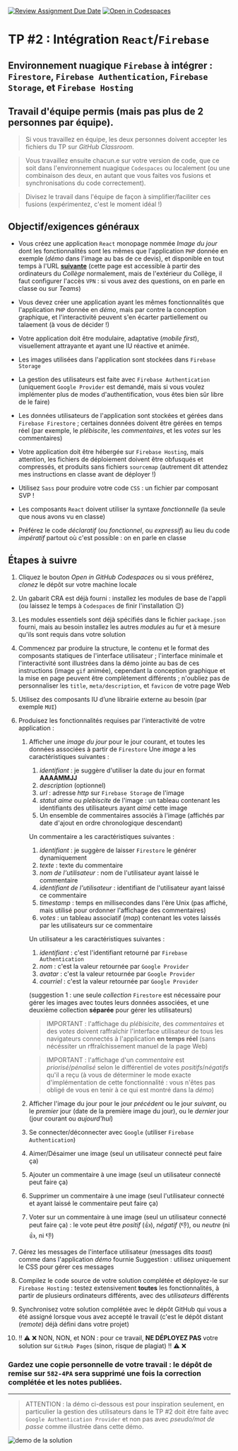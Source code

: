 [![Review Assignment Due Date](https://classroom.github.com/assets/deadline-readme-button-24ddc0f5d75046c5622901739e7c5dd533143b0c8e959d652212380cedb1ea36.svg)](https://classroom.github.com/a/eDiKs7tr)
[![Open in Codespaces](https://classroom.github.com/assets/launch-codespace-7f7980b617ed060a017424585567c406b6ee15c891e84e1186181d67ecf80aa0.svg)](https://classroom.github.com/open-in-codespaces?assignment_repo_id=11039329)
# TP #2 : Intégration `React`/`Firebase` 
## Environnement nuagique `Firebase` à intégrer : `Firestore`, `Firebase Authentication`, `Firebase Storage`, et `Firebase Hosting`

## Travail d'équipe permis (mais pas plus de 2 personnes par équipe).

>Si vous travaillez en équipe, les deux personnes doivent accepter les fichiers du TP sur *GitHub Classroom*.

>Vous travaillez ensuite chacun.e sur votre version de code, que ce soit dans l'environnement nuagique `Codespaces` ou localement (ou une combinaison des deux, en autant que vous faites vos fusions et synchronisations du code correctement).

>Divisez le travail dans l'équipe de façon à simplifier/faciliter ces fusions (expérimentez, c'est le moment idéal !)

## Objectif/exigences généraux
* Vous créez une application `React` monopage nommée *Image du jour* dont les fonctionnalités sont les mêmes que l'application `PHP` donnée en exemple (*démo* dans l'image au bas de ce devis), et disponible en tout temps à l'URL **[suivante](https://csemaan.webdev.cmaisonneuve.qc.ca/idj/)** (cette page est accessible à partir des ordinateurs du *Collège* normalement, mais de l'extérieur du Collège, il faut configurer l'accès `VPN` : si vous avez des questions, on en parle en classe ou sur *Teams*)

* Vous devez créer une application ayant les mêmes fonctionnalités que l'application `PHP` donnée en *démo*, mais par contre la conception graphique, et l'interactivité peuvent s'en écarter partiellement ou talaement (à vous de décider !)

* Votre application doit être modulaire, adaptative (*mobile first*), visuellement attrayante et ayant une IU réactive et animée.

* Les images utilisées dans l'application sont stockées dans `Firebase Storage`

* La gestion des utilisateurs est faite avec `Firebase Authentication` (uniquement `Google Provider` est demandé, mais si vous voulez implémenter plus de modes d'authentification, vous êtes bien sûr libre de le faire)

* Les données utilisateurs de l'application sont stockées et gérées dans `Firebase Firestore` ; certaines données doivent être gérées en temps réel (par exemple, le *plébiscite*, les *commentaires*, et les *votes* sur les commentaires)

* Votre application doit être hébergée sur `Firebase Hosting`, mais attention, les fichiers de déploiement doivent être obfusqués et compressés, et produits sans fichiers `sourcemap` (autrement dit attendez mes instructions en classe avant de déployer !)

* Utilisez `Sass` pour produire votre code `CSS` : un fichier par composant SVP ! 

* Les composants `React` doivent utiliser la syntaxe *fonctionnelle* (la seule que nous avons vu en classe)

* Préférez le code *déclaratif* (ou *fonctionnel*, ou *expressif*) au lieu du code *impératif* partout où c'est possible : on en parle en classe

## Étapes à suivre
1. Cliquez le bouton *Open in GitHub Codespaces* ou si vous préférez, *clonez* le dépôt sur votre machine locale

2. Un gabarit CRA est déjà fourni : installez les modules de base de l'appli (ou laissez le temps à `Codespaces` de finir l'installation :wink:)

3. Les modules essentiels sont déjà spécifiés dans le fichier `package.json` fourni, mais au besoin installez les autres *modules* au fur et à mesure qu'ils sont requis dans votre solution

4. Commencez par produire la structure, le contenu et le format des composants statiques de l'interface utilisateur ; l'interface minimale et l'interactivité sont illustrées dans la démo jointe au bas de ces instructions (image `gif` animée), cependant la conception graphique et la mise en page peuvent être complètement différents ; n'oubliez pas de personnaliser les `title`, `meta/description`, et `favicon` de votre page Web

5. Utilisez des composants IU d’une librairie externe au besoin (par exemple `MUI`)

6. Produisez les fonctionnalités requises par l'interactivité de votre application : 
    1. Afficher une *image du jour* pour le jour courant, et toutes les données associées à partir de `Firestore` 
       Une *image* a les caractéristiques suivantes : 
       1. *identifiant* : je suggère d'utiliser la date du jour en format **AAAAMMJJ**
       2. *description* (optionnel)
       3. *url* : adresse *http* sur `Firebase Storage` de l'image
       4. *statut aime* ou *plebiscite* de l'image : un tableau contenant les identifiants des utilisateurs ayant *aimé* cette image
       5. Un ensemble de commentaires associés à l'image (affichés par date d'ajout en ordre chronologique descendant)

       Un commentaire a les caractéristiques suivantes : 
       1. *identifiant* : je suggère de laisser `Firestore` le générer dynamiquement
       2. *texte* : texte du commentaire
       3. *nom de l'utilisateur* : nom de l'utilisateur ayant laissé le commentaire
       4. *identifiant de l'utilisateur* : identifiant de l'utilisateur ayant laissé ce commentaire
       5. *timestamp* : temps en millisecondes dans l'ère Unix (pas affiché, mais utilisé pour ordonner l'affichage des commentaires)
       6. *votes* : un tableau associatif (*map*) contenant les votes laissés par les utilisateurs sur ce commentaire

       Un utilisateur a les caractéristiques suivantes : 
       1. *identifiant* : c'est l'identifiant retourné par `Firebase Authentication`
       2. *nom* : c'est la valeur retournée par `Google Provider`
       3. *avatar* : c'est la valeur retournée par `Google Provider`
       4. *courriel* : c'est la valeur retournée par `Google Provider`

       (suggestion 1 : une seule *collection* `Firestore` est nécessaire pour gérer les images avec toutes leurs données associées, et une deuxième collection **séparée** pour gérer les utilisateurs)

       >IMPORTANT : l'affichage du *plébisicite*, des *commentaires* et des *votes* doivent raffraîchir l'interface utilisateur de tous les navigateurs connectés à l'application **en temps réel** (sans nécéssiter un rffraîchissement manuel de la page Web)

       >IMPORTANT : l'affichage d'un *commentaire* est *priorisé*/*pénalisé* selon le différentiel de votes *positifs*/*négatifs* qu'il a reçu (à vous de déterminer le mode exacte d'implémentation de cette fonctionnalité : vous n'êtes pas obligé de vous en tenir à ce qui est montré dans la *démo*)

    2. Afficher l'image du jour pour le jour *précédent* ou le jour *suivant*, ou le *premier* jour (date de la première image du jour), ou le *dernier* jour (jour courant ou *aujourd'hui*)
    3. Se connecter/déconnecter avec `Google` (utiliser `Firebase Authentication`)
    4. Aimer/Désaimer une image (seul un utilisateur connecté peut faire ça) 
    5. Ajouter un commentaire à une image (seul un utilisateur connecté peut faire ça)
    6. Supprimer un commentaire à une image (seul l'utilisateur connecté et ayant laissé le commentaire peut faire ça)
    7. Voter sur un commentaire à une image (seul un utilisateur connecté peut faire ça) : le vote peut être *positif* (👍), *négatif* (👎), ou *neutre* (ni 👍, ni 👎)

7. Gérez les messages de l'interface utilisateur (messages dits *toast*) comme dans l'application *démo* fournie 
    Suggestion : utilisez uniquement le CSS pour gérer ces messages

8. Compilez le code source de votre solution complétée et déployez-le sur `Firebase Hosting` : testez extensivement **toutes** les fonctionnalités, à partir de plusieurs ordinateurs différents, avec des *utilisateurs* différents

8. Synchronisez votre solution complétée avec le dépôt GitHub qui vous a été assigné lorsque vous avez accepté le travail (c'est le dépôt distant (*remote*) déjà défini dans votre projet)

9. :bangbang: :warning: :x: NON, NON, et NON : pour ce travail, **NE DÉPLOYEZ PAS** votre solution sur `GitHub Pages` (sinon, risque de plagiat) :bangbang: :warning: :x:

### Gardez une copie personnelle de votre travail : le dépôt de remise sur `582-4PA` sera supprimé une fois la correction complétée et les notes publiées.

---

>ATTENTION : la démo ci-dessous est pour inspiration seulement, en particulier la gestion des utilisateurs dans le TP #2 doit être faite avec `Google Authentication Provider` et non pas avec *pseudo/mot de passe* comme illustrée dans cette démo.

<img src="/demo.gif" alt="demo de la solution" title="Démo de la version PHP" />
